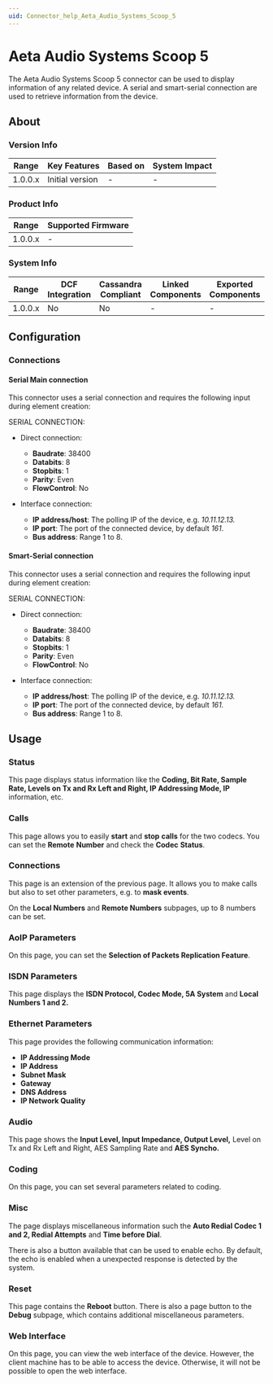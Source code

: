 ```yaml
---
uid: Connector_help_Aeta_Audio_Systems_Scoop_5
---
```


# Aeta Audio Systems Scoop 5

The Aeta Audio Systems Scoop 5 connector can be used to display information of any related device. A serial and smart-serial connection are used to retrieve information from the device.

## About

### Version Info

| **Range** | **Key Features** | **Based on** | **System Impact** |
|-----------|------------------|--------------|-------------------|
| 1.0.0.x   | Initial version  | \-           | \-                |

### Product Info

| Range     | Supported Firmware     |
|-----------|------------------------|
| 1.0.0.x   | \-                     |

### System Info

| Range     | DCF Integration     | Cassandra Compliant     | Linked Components     | Exported Components     |
|-----------|---------------------|-------------------------|-----------------------|-------------------------|
| 1.0.0.x   | No                  | No                      | \-                    | \-                      |

## Configuration

### Connections

#### Serial Main connection

This connector uses a serial connection and requires the following input during element creation:

SERIAL CONNECTION:

- Direct connection:

  - **Baudrate**: 38400
  - **Databits**: 8
  - **Stopbits**: 1
  - **Parity**: Even
  - **FlowControl**: No

- Interface connection:

  - **IP address/host**: The polling IP of the device, e.g. *10.11.12.13.*
  - **IP port**: The port of the connected device, by default *161*.
  - **Bus address**: Range 1 to 8.

#### Smart-Serial connection

This connector uses a serial connection and requires the following input during element creation:

SERIAL CONNECTION:

- Direct connection:

  - **Baudrate**: 38400
  - **Databits**: 8
  - **Stopbits**: 1
  - **Parity**: Even
  - **FlowControl**: No

- Interface connection:

  - **IP address/host**: The polling IP of the device, e.g. *10.11.12.13.*
  - **IP port**: The port of the connected device, by default *161.*
  - **Bus address**: Range 1 to 8.

## Usage

### Status

This page displays status information like the **Coding, Bit Rate, Sample Rate, Levels on Tx and Rx Left and Right, IP Addressing Mode, IP** information, etc.

### Calls

This page allows you to easily **start** and **stop** **calls** for the two codecs. You can set the **Remote** **Number** and check the **Codec** **Status**.

### Connections

This page is an extension of the previous page. It allows you to make calls but also to set other parameters, e.g. to **mask events**.

On the **Local Numbers** and **Remote Numbers** subpages, up to 8 numbers can be set.

### AoIP Parameters

On this page, you can set the **Selection of Packets Replication Feature**.

### ISDN Parameters

This page displays the **ISDN Protocol, Codec Mode, 5A System** and **Local Numbers 1 and 2.**

### Ethernet Parameters

This page provides the following communication information:

- **IP Addressing Mode**
- **IP Address**
- **Subnet Mask**
- **Gateway**
- **DNS Address**
- **IP Network Quality**

### Audio

This page shows the **Input Level, Input Impedance, Output Level,** Level on Tx and Rx Left and Right, AES Sampling Rate and **AES Syncho.**

### Coding

On this page, you can set several parameters related to coding.

### Misc

The page displays miscellaneous information such the **Auto Redial Codec 1 and 2, Redial Attempts** and **Time before Dial**.

There is also a button available that can be used to enable echo. By default, the echo is enabled when a unexpected response is detected by the system.

### Reset

This page contains the **Reboot** button. There is also a page button to the **Debug** subpage, which contains additional miscellaneous parameters.

### Web Interface

On this page, you can view the web interface of the device. However, the client machine has to be able to access the device. Otherwise, it will not be possible to open the web interface.
